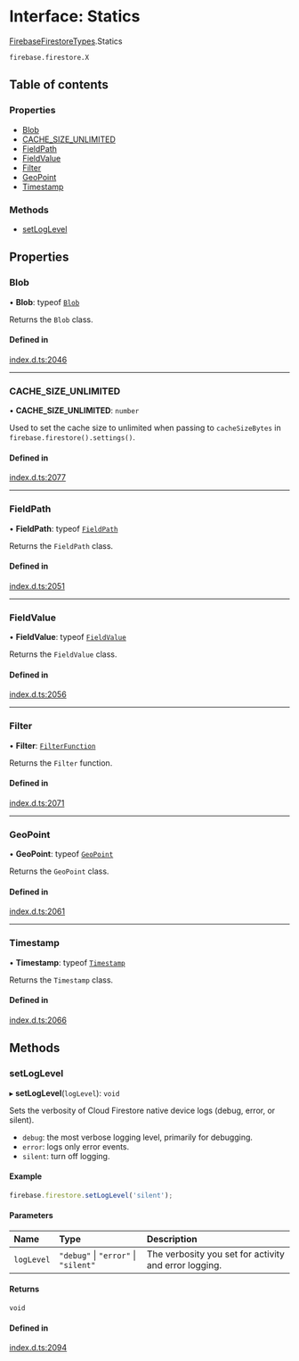 # Interface: Statics

[FirebaseFirestoreTypes](/reference/firestore/modules/FirebaseFirestoreTypes.md).Statics

`firebase.firestore.X`

## Table of contents

### Properties

- [Blob](/reference/firestore/interfaces/FirebaseFirestoreTypes.Statics.md#blob)
- [CACHE\_SIZE\_UNLIMITED](/reference/firestore/interfaces/FirebaseFirestoreTypes.Statics.md#cache_size_unlimited)
- [FieldPath](/reference/firestore/interfaces/FirebaseFirestoreTypes.Statics.md#fieldpath)
- [FieldValue](/reference/firestore/interfaces/FirebaseFirestoreTypes.Statics.md#fieldvalue)
- [Filter](/reference/firestore/interfaces/FirebaseFirestoreTypes.Statics.md#filter)
- [GeoPoint](/reference/firestore/interfaces/FirebaseFirestoreTypes.Statics.md#geopoint)
- [Timestamp](/reference/firestore/interfaces/FirebaseFirestoreTypes.Statics.md#timestamp)

### Methods

- [setLogLevel](/reference/firestore/interfaces/FirebaseFirestoreTypes.Statics.md#setloglevel)

## Properties

### Blob

• **Blob**: typeof [`Blob`](/reference/firestore/classes/FirebaseFirestoreTypes.Blob.md)

Returns the `Blob` class.

#### Defined in

[index.d.ts:2046](https://github.com/invertase/react-native-firebase/blob/9f3f84763/packages/firestore/lib/index.d.ts#L2046)

___

### CACHE\_SIZE\_UNLIMITED

• **CACHE\_SIZE\_UNLIMITED**: `number`

Used to set the cache size to unlimited when passing to `cacheSizeBytes` in
`firebase.firestore().settings()`.

#### Defined in

[index.d.ts:2077](https://github.com/invertase/react-native-firebase/blob/9f3f84763/packages/firestore/lib/index.d.ts#L2077)

___

### FieldPath

• **FieldPath**: typeof [`FieldPath`](/reference/firestore/classes/FirebaseFirestoreTypes.FieldPath.md)

Returns the `FieldPath` class.

#### Defined in

[index.d.ts:2051](https://github.com/invertase/react-native-firebase/blob/9f3f84763/packages/firestore/lib/index.d.ts#L2051)

___

### FieldValue

• **FieldValue**: typeof [`FieldValue`](/reference/firestore/classes/FirebaseFirestoreTypes.FieldValue.md)

Returns the `FieldValue` class.

#### Defined in

[index.d.ts:2056](https://github.com/invertase/react-native-firebase/blob/9f3f84763/packages/firestore/lib/index.d.ts#L2056)

___

### Filter

• **Filter**: [`FilterFunction`](/reference/firestore/interfaces/FirebaseFirestoreTypes.FilterFunction.md)

Returns the `Filter` function.

#### Defined in

[index.d.ts:2071](https://github.com/invertase/react-native-firebase/blob/9f3f84763/packages/firestore/lib/index.d.ts#L2071)

___

### GeoPoint

• **GeoPoint**: typeof [`GeoPoint`](/reference/firestore/classes/FirebaseFirestoreTypes.GeoPoint.md)

Returns the `GeoPoint` class.

#### Defined in

[index.d.ts:2061](https://github.com/invertase/react-native-firebase/blob/9f3f84763/packages/firestore/lib/index.d.ts#L2061)

___

### Timestamp

• **Timestamp**: typeof [`Timestamp`](/reference/firestore/classes/FirebaseFirestoreTypes.Timestamp.md)

Returns the `Timestamp` class.

#### Defined in

[index.d.ts:2066](https://github.com/invertase/react-native-firebase/blob/9f3f84763/packages/firestore/lib/index.d.ts#L2066)

## Methods

### setLogLevel

▸ **setLogLevel**(`logLevel`): `void`

Sets the verbosity of Cloud Firestore native device logs (debug, error, or silent).

- `debug`: the most verbose logging level, primarily for debugging.
- `error`: logs only error events.
- `silent`: turn off logging.

#### Example

```js
firebase.firestore.setLogLevel('silent');
```

#### Parameters

| Name | Type | Description |
| :------ | :------ | :------ |
| `logLevel` | ``"debug"`` \| ``"error"`` \| ``"silent"`` | The verbosity you set for activity and error logging. |

#### Returns

`void`

#### Defined in

[index.d.ts:2094](https://github.com/invertase/react-native-firebase/blob/9f3f84763/packages/firestore/lib/index.d.ts#L2094)
